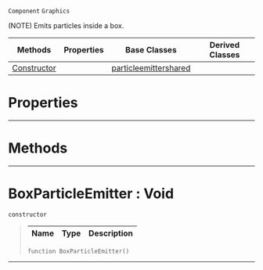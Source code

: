  `Component` `Graphics`



(NOTE) Emits particles inside a box.

|Methods|Properties|Base Classes|Derived Classes|
|---|---|---|---|
|[ Constructor](https://github.com/dragonCASTjosh/PlasmaDocs/blob/master/code_reference/class_reference/boxparticleemitter.markdown#boxparticleemitter-void)| |[particleemittershared](https://github.com/dragonCASTjosh/PlasmaDocs/blob/master/code_reference/class_reference/particleemittershared.markdown)| |


 #  Properties


---  
 #  Methods


---  
 #  BoxParticleEmitter : Void

 `constructor`

> 
> |Name|Type|Description|
> |---|---|---|
> ``` lang=cpp, name=Lightning
> function BoxParticleEmitter()
> ``` 


---  
 

 